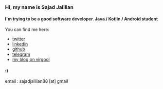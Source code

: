 ### Hi, my name is Sajad Jalilian

#### I'm trying to be a good software developer. Java / Kotlin / Android student

You can find me here:

- [twitter](https://twitter.com/Sajad_Jalilian)
- [linkedin](https://linkedin.com/in/sajadjalilian)
- [github](https://github.com/SajadJalilian)
- [telegram](https://t.me/sajadjalilian)
- [my blog on virgool](https://virgool.io/@SajadJ)

#### :)

email : sajadjalilian88 [at] gmail
